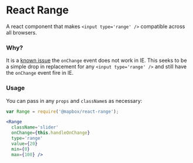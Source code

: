 # React Range

A react component that makes `<input type='range' />` compatible across all browsers.

### Why?

It is a [known issue](https://github.com/facebook/react/issues/554) the `onChange` event does not work in IE. This seeks to be a simple drop in replacement for any `<input type='range' />` and still have the `onChange` event fire in IE.

### Usage

You can pass in any `props` and `className`s as necessary:

```jsx
var Range = require('@mapbox/react-range');

<Range
  className='slider'
  onChange={this.handleOnChange}
  type='range'
  value={20}
  min={0}
  max={100} />
```
